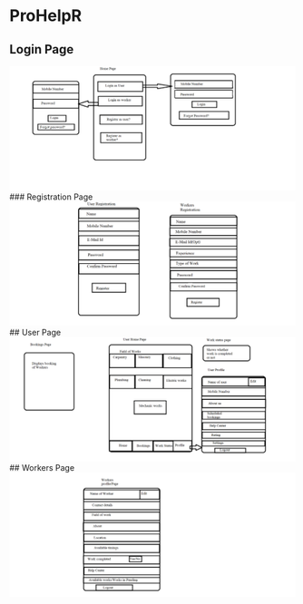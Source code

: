 # ProHelpR
## Login Page
<img src="https://raw.githubusercontent.com/Giri30-09-98/PSTP-Tasks/main/App%20Design/Ab1.png">
### Registration Page
<img src="https://raw.githubusercontent.com/Giri30-09-98/PSTP-Tasks/main/App%20Design/Ab2.png">
## User Page
<img src="https://raw.githubusercontent.com/Giri30-09-98/PSTP-Tasks/main/App%20Design/Ab3.png">
## Workers Page
<img src="https://raw.githubusercontent.com/Giri30-09-98/PSTP-Tasks/main/App%20Design/Ab4.png">
